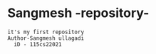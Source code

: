 # Sangmesh -repository-
    it's my first repository 
    Author-Sangmesh ullagadi
      iD - 115cs22021
